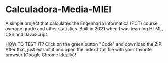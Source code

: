 # Calculadora-Media-MIEI
A simple project that calculates the Engenharia Informática (FCT) course average grade and other statistics. Built in 2021 when I was learning HTML, CSS and JavaScript. 

HOW TO TEST IT? 
Click on the green button "Code" and download the ZIP. After that, just extract it and open the index.html file with your favorite browser (Google Chrome ideally)!
